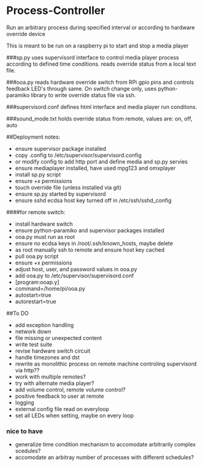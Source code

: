 # Process-Controller
Run an arbitrary process during specified interval or according to hardware override device

This is meant to be run on a raspberry pi to start and stop a media player

###sp.py
uses supervisord interface to control media player process according to defined time conditions.  reads override status from a local text file.

###ooa.py
reads hardware override switch from RPi gpio pins and controls feedback LED's through same.  On switch change only, uses python-paramiko library to write override status file via ssh.

###supervisord.conf
defines html interface and media player run conditons.

###sound_mode.txt
holds override status from remote, values are: on, off, auto

##Deployment notes:

* ensure supervisor package installed
* copy .config to /etc/supervisor/supervisord.config
 * or modify config to add http port and define media and sp.py servies
* ensure mediaplayer installed, have used mpg123 and omxplayer
* install sp.py script
* ensure +x permissions
* touch override file (unless installed via git)
* ensure sp.py started by supervisord
* ensure sshd ecdsa host key turned off in /etc/ssh/sshd_config

####for remote switch:
* install hardware switch
* ensure python-paramiko and supervisor packages installed
* ooa.py must run as root
* ensure no ecdsa keys in /root/.ssh/known_hosts, maybe delete
* as root manually ssh to remote and ensure host key cached
* pull ooa.py script
* ensure +x permissions
* adjust host, user, and password values in ooa.py
* add ooa.py to /etc/supervisor/supervisord.conf
 * [program:ooap.y]
 * command=/home/pi/ooa.py
 * autostart=true
 * autorestart=true

##To DO
* add exception handling
 * network down
 * file missing or unexpected content
* write test suite
* revise hardware switch circuit
* handle timezones and dst
* rewrite as monolithic process on remote machine controling supervisord via http??
* work with multiple remotes?
* try with alternate media player?
* add volume control, remote volume control?
* positive feedback to user at remote
* logging
* external config file read on everyloop
* set all LEDs when setting, maybe on every loop

### nice to have
* generalize time condition mechanism to accomodate arbitrarily complex scedules?
* accomodate an arbitray number of processes with different schedules?
